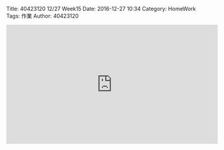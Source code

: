 Title: 40423120 12/27 Week15
Date: 2016-12-27 10:34
Category: HomeWork
Tags: 作業
Author: 40423120

<!-- PELICAN_END_SUMMARY -->

<iframe width="560" height="315" src="https://www.youtube.com/embed/_3nMreIJ9FU" frameborder="0" allowfullscreen></iframe>


